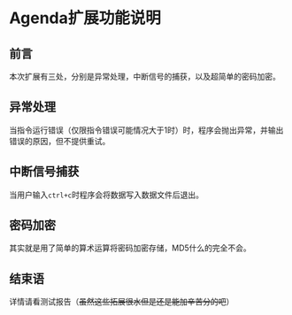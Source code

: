 # Agenda扩展功能说明

## 前言
本次扩展有三处，分别是异常处理，中断信号的捕获，以及超简单的密码加密。

## 异常处理
当指令运行错误（仅限指令错误可能情况大于1时）时，程序会抛出异常，并输出错误的原因，但不提供重试。

## 中断信号捕获
当用户输入`ctrl+c`时程序会将数据写入数据文件后退出。

## 密码加密
其实就是用了简单的算术运算将密码加密存储，MD5什么的完全不会。

## 结束语
详情请看测试报告（~~虽然这些拓展很水但是还是能加辛苦分的吧~~）